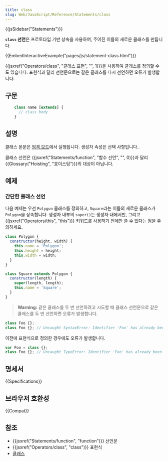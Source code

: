 ```yaml
---
title: class
slug: Web/JavaScript/Reference/Statements/class
---
```


{{jsSidebar("Statements")}}

**`class` 선언**은 프로토타입 기반 상속을 사용하여, 주어진 이름의 새로운 클래스를 만듭니다.

{{EmbedInteractiveExample("pages/js/statement-class.html")}}

{{jsxref("Operators/class", "클래스 표현", "", 1)}}을 사용하여 클래스를 정의할 수도 있습니다. 표현식과 달리 선언문으로는 같은 클래스를 다시 선언하면 오류가 발생합니다.

## 구문

```js
    class name [extends] {
      // class body
    }
```

## 설명

클래스 본문은 [엄격 모드](/ko/docs/Web/JavaScript/Reference/Strict_mode)에서 실행됩니다. 생성자 속성은 선택 사항입니다..

클래스 선언은 {{jsxref("Statements/function", "함수 선언", "", 0)}}과 달리 {{Glossary("Hoisting", "호이스팅")}}의 대상이 아닙니다.

## 예제

### 간단한 클래스 선언

다음 예제는 우선 `Polygon` 클래스를 정의하고, `Square`라는 이름의 새로운 클래스가 `Polygon`을 상속합니다. 생성자 내부의 `super()`는 생성자 내에서만, 그리고 {{jsxref("Operators/this", "this")}} 키워드를 사용하기 전에만 쓸 수 있다는 점을 주의하세요.

```js
class Polygon {
  constructor(height, width) {
    this.name = 'Polygon';
    this.height = height;
    this.width = width;
  }
}

class Square extends Polygon {
  constructor(length) {
    super(length, length);
    this.name = 'Square';
  }
}
```

> **Warning:** 같은 클래스를 두 번 선언하려고 시도할 때 클래스 선언문으로 같은 클래스를 두 번 선언하면 오류가 발생합니다.

```js
class Foo {};
class Foo {}; // Uncaught SyntaxError: Identifier 'Foo' has already been declared
```

이전에 표현식으로 정의한 경우에도 오류가 발생합니다.

```js
var Foo = class {};
class Foo {}; // Uncaught TypeError: Identifier 'Foo' has already been declared
```

## 명세서

{{Specifications}}

## 브라우저 호환성

{{Compat}}

## 참조

- {{jsxref("Statements/function", "function")}} 선언문
- {{jsxref("Operators/class", "class")}} 표현식
- [클래스](/ko/docs/Web/JavaScript/Reference/Classes)
